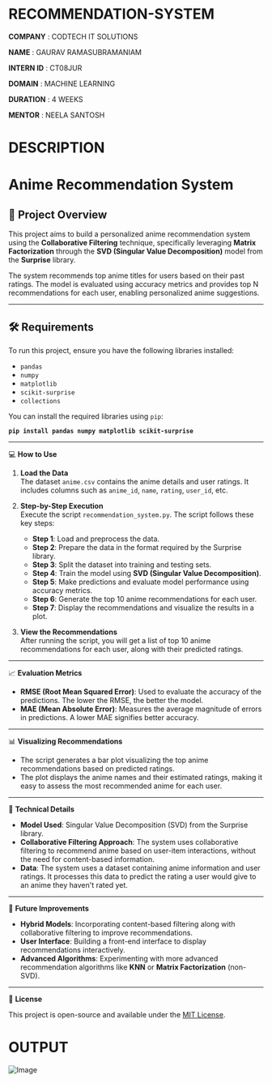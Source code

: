 # RECOMMENDATION-SYSTEM

**COMPANY** : CODTECH IT SOLUTIONS

**NAME** : GAURAV RAMASUBRAMANIAM

**INTERN ID** : CT08JUR

**DOMAIN** : MACHINE LEARNING

**DURATION** : 4 WEEKS

**MENTOR** : NEELA SANTOSH

# DESCRIPTION

# Anime Recommendation System

## 🚀 **Project Overview**

This project aims to build a personalized anime recommendation system using the **Collaborative Filtering** technique, specifically leveraging **Matrix Factorization** through the **SVD (Singular Value Decomposition)** model from the **Surprise** library.

The system recommends top anime titles for users based on their past ratings. The model is evaluated using accuracy metrics and provides top N recommendations for each user, enabling personalized anime suggestions.

---

## 🛠️ **Requirements**

To run this project, ensure you have the following libraries installed:

- `pandas`
- `numpy`
- `matplotlib`
- `scikit-surprise`
- `collections`

You can install the required libraries using `pip`:

**`pip install pandas numpy matplotlib scikit-surprise`**

---

💻 **How to Use**

1. **Load the Data**  
   The dataset `anime.csv` contains the anime details and user ratings. It includes columns such as `anime_id`, `name`, `rating`, `user_id`, etc.

2. **Step-by-Step Execution**  
   Execute the script `recommendation_system.py`. The script follows these key steps:
   
   - **Step 1**: Load and preprocess the data.
   - **Step 2**: Prepare the data in the format required by the Surprise library.
   - **Step 3**: Split the dataset into training and testing sets.
   - **Step 4**: Train the model using **SVD (Singular Value Decomposition)**.
   - **Step 5**: Make predictions and evaluate model performance using accuracy metrics.
   - **Step 6**: Generate the top 10 anime recommendations for each user.
   - **Step 7**: Display the recommendations and visualize the results in a plot.

3. **View the Recommendations**  
   After running the script, you will get a list of top 10 anime recommendations for each user, along with their predicted ratings.

---

📈 **Evaluation Metrics**

- **RMSE (Root Mean Squared Error)**: Used to evaluate the accuracy of the predictions. The lower the RMSE, the better the model.
- **MAE (Mean Absolute Error)**: Measures the average magnitude of errors in predictions. A lower MAE signifies better accuracy.

---

📊 **Visualizing Recommendations**

- The script generates a bar plot visualizing the top anime recommendations based on predicted ratings.
- The plot displays the anime names and their estimated ratings, making it easy to assess the most recommended anime for each user.

---

🔧 **Technical Details**

- **Model Used**: Singular Value Decomposition (SVD) from the Surprise library.
- **Collaborative Filtering Approach**: The system uses collaborative filtering to recommend anime based on user-item interactions, without the need for content-based information.
- **Data**: The system uses a dataset containing anime information and user ratings. It processes this data to predict the rating a user would give to an anime they haven't rated yet.

---

📍 **Future Improvements**

- **Hybrid Models**: Incorporating content-based filtering along with collaborative filtering to improve recommendations.
- **User Interface**: Building a front-end interface to display recommendations interactively.
- **Advanced Algorithms**: Experimenting with more advanced recommendation algorithms like **KNN** or **Matrix Factorization** (non-SVD).

---

📝 **License**

This project is open-source and available under the [MIT License](LICENSE).

# OUTPUT

![Image](https://github.com/user-attachments/assets/0e376bf6-eabd-4ccd-9c4b-b1f14d9213d0)




